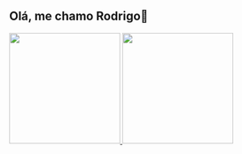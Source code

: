 ## Olá, me chamo Rodrigo👋

<div align="left">
  <a href="https://github.com/rodrigolvr">
  <img height="200em" src="https://github-readme-stats.vercel.app/api?username=rodrigolvr&show_icons=true&theme=dark&include_all_commits=true&count_private=true"/>
  <img height="200em" src="https://github-readme-stats.vercel.app/api/top-langs/?username=rodrigolvr&layout=compact&langs_count=7&theme=dark"/>
</div>  

